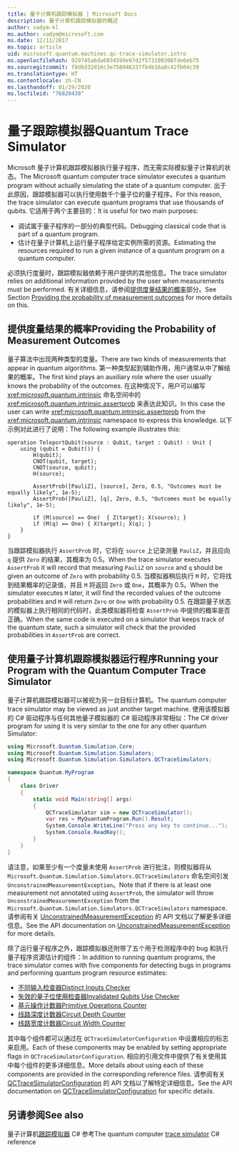 ```yaml
---
title: 量子计算机跟踪模拟器 | Microsoft Docs
description: 量子计算机跟踪模拟器的概述
author: vadym-kl
ms.author: vadym@microsoft.com
ms.date: 12/11/2017
ms.topic: article
uid: microsoft.quantum.machines.qc-trace-simulator.intro
ms.openlocfilehash: 929745a6da6034599e97d2f573190308fde6eb75
ms.sourcegitcommit: f8d6d32d16c3e758046337fb4b16a8c42fb04c39
ms.translationtype: HT
ms.contentlocale: zh-CN
ms.lasthandoff: 01/29/2020
ms.locfileid: "76820430"
---
```

# <a name="quantum-trace-simulator"></a><span data-ttu-id="4085e-103">量子跟踪模拟器</span><span class="sxs-lookup"><span data-stu-id="4085e-103">Quantum Trace Simulator</span></span>

<span data-ttu-id="4085e-104">Microsoft 量子计算机跟踪模拟器执行量子程序，而无需实际模拟量子计算机的状态。</span><span class="sxs-lookup"><span data-stu-id="4085e-104">The Microsoft quantum computer trace simulator executes a quantum program without actually simulating the state of a quantum computer.</span></span>  <span data-ttu-id="4085e-105">出于此原因，跟踪模拟器可以执行使用数千个量子位的量子程序。</span><span class="sxs-lookup"><span data-stu-id="4085e-105">For this reason, the trace simulator can execute quantum programs that use thousands of qubits.</span></span>  <span data-ttu-id="4085e-106">它适用于两个主要目的：</span><span class="sxs-lookup"><span data-stu-id="4085e-106">It is useful for two main purposes:</span></span> 

* <span data-ttu-id="4085e-107">调试属于量子程序的一部分的典型代码。</span><span class="sxs-lookup"><span data-stu-id="4085e-107">Debugging classical code that is part of a quantum program.</span></span> 
* <span data-ttu-id="4085e-108">估计在量子计算机上运行量子程序给定实例所需的资源。</span><span class="sxs-lookup"><span data-stu-id="4085e-108">Estimating the resources required to run a given instance of a quantum program on a quantum computer.</span></span>

<span data-ttu-id="4085e-109">必须执行度量时，跟踪模拟器依赖于用户提供的其他信息。</span><span class="sxs-lookup"><span data-stu-id="4085e-109">The trace simulator relies on additional information provided by the user when measurements must be performed.</span></span> <span data-ttu-id="4085e-110">有关详细信息，请参阅[提供度量结果的概率](#providing-the-probability-of-measurement-outcomes)部分。</span><span class="sxs-lookup"><span data-stu-id="4085e-110">See Section [Providing the probability of measurement outcomes](#providing-the-probability-of-measurement-outcomes) for more details on this.</span></span> 

## <a name="providing-the-probability-of-measurement-outcomes"></a><span data-ttu-id="4085e-111">提供度量结果的概率</span><span class="sxs-lookup"><span data-stu-id="4085e-111">Providing the Probability of Measurement Outcomes</span></span>

<span data-ttu-id="4085e-112">量子算法中出现两种类型的度量。</span><span class="sxs-lookup"><span data-stu-id="4085e-112">There are two kinds of measurements that appear in quantum algorithms.</span></span> <span data-ttu-id="4085e-113">第一种类型起到辅助作用，用户通常从中了解结果的概率。</span><span class="sxs-lookup"><span data-stu-id="4085e-113">The first kind plays an auxiliary role where the user usually knows the probability of the outcomes.</span></span> <span data-ttu-id="4085e-114">在这种情况下，用户可以编写 <xref:microsoft.quantum.intrinsic> 命名空间中的 <xref:microsoft.quantum.intrinsic.assertprob> 来表达此知识。</span><span class="sxs-lookup"><span data-stu-id="4085e-114">In this case the user can write <xref:microsoft.quantum.intrinsic.assertprob> from the <xref:microsoft.quantum.intrinsic> namespace to express this knowledge.</span></span> <span data-ttu-id="4085e-115">以下示例对此进行了说明：</span><span class="sxs-lookup"><span data-stu-id="4085e-115">The following example illustrates this:</span></span>

```qsharp
operation TeleportQubit(source : Qubit, target : Qubit) : Unit {
    using (qubit = Qubit()) {
        H(qubit);
        CNOT(qubit, target);
        CNOT(source, qubit);
        H(source);

        AssertProb([PauliZ], [source], Zero, 0.5, "Outcomes must be equally likely", 1e-5);
        AssertProb([PauliZ], [q], Zero, 0.5, "Outcomes must be equally likely", 1e-5);

        if (M(source) == One)  { Z(target); X(source); }
        if (M(q) == One) { X(target); X(q); }
    }
}
```

<span data-ttu-id="4085e-116">当跟踪模拟器执行 `AssertProb` 时，它将在 `source` 上记录测量 `PauliZ`，并且应向 `q` 提供 `Zero` 的结果，其概率为 0.5。</span><span class="sxs-lookup"><span data-stu-id="4085e-116">When the trace simulator executes `AssertProb` it will record that measuring `PauliZ` on `source` and `q` should be given an outcome of `Zero` with probability 0.5.</span></span> <span data-ttu-id="4085e-117">当模拟器稍后执行 `M` 时，它将找到结果概率的记录值，并且 `M` 将返回 `Zero` 或 `One`，其概率为 0.5。</span><span class="sxs-lookup"><span data-stu-id="4085e-117">When the simulator executes `M` later, it will find the recorded values of the outcome probabilities and `M` will return `Zero` or `One` with probability 0.5.</span></span> <span data-ttu-id="4085e-118">在跟踪量子状态的模拟器上执行相同的代码时，此类模拟器将检查 `AssertProb` 中提供的概率是否正确。</span><span class="sxs-lookup"><span data-stu-id="4085e-118">When the same code is executed on a simulator that keeps track of the quantum state, such a simulator will check that the provided probabilities in `AssertProb` are correct.</span></span>

## <a name="running-your-program-with-the-quantum-computer-trace-simulator"></a><span data-ttu-id="4085e-119">使用量子计算机跟踪模拟器运行程序</span><span class="sxs-lookup"><span data-stu-id="4085e-119">Running your Program with the Quantum Computer Trace Simulator</span></span> 

<span data-ttu-id="4085e-120">量子计算机跟踪模拟器可以被视为另一台目标计算机。</span><span class="sxs-lookup"><span data-stu-id="4085e-120">The quantum computer trace simulator may be viewed as just another target machine.</span></span> <span data-ttu-id="4085e-121">使用该模拟器的 C# 驱动程序与任何其他量子模拟器的 C# 驱动程序非常相似：</span><span class="sxs-lookup"><span data-stu-id="4085e-121">The C# driver program for using it is very similar to the one for any other quantum Simulator:</span></span> 

```csharp
using Microsoft.Quantum.Simulation.Core;
using Microsoft.Quantum.Simulation.Simulators;
using Microsoft.Quantum.Simulation.Simulators.QCTraceSimulators;

namespace Quantum.MyProgram
{
    class Driver
    {
        static void Main(string[] args)
        {
            QCTraceSimulator sim = new QCTraceSimulator();
            var res = MyQuantumProgram.Run().Result;
            System.Console.WriteLine("Press any key to continue...");
            System.Console.ReadKey();
        }
    }
}
```

<span data-ttu-id="4085e-122">请注意，如果至少有一个度量未使用 `AssertProb` 进行批注，则模拟器将从 `Microsoft.Quantum.Simulation.Simulators.QCTraceSimulators` 命名空间引发 `UnconstrainedMeasurementException`。</span><span class="sxs-lookup"><span data-stu-id="4085e-122">Note that if there is at least one measurement not annotated using `AssertProb`, the simulator will throw `UnconstrainedMeasurementException` from the `Microsoft.Quantum.Simulation.Simulators.QCTraceSimulators` namespace.</span></span> <span data-ttu-id="4085e-123">请参阅有关 [UnconstrainedMeasurementException](xref:Microsoft.Quantum.Simulation.Simulators.QCTraceSimulators.UnconstrainedMeasurementException) 的 API 文档以了解更多详细信息。</span><span class="sxs-lookup"><span data-stu-id="4085e-123">See the API documentation on [UnconstrainedMeasurementException](xref:Microsoft.Quantum.Simulation.Simulators.QCTraceSimulators.UnconstrainedMeasurementException) for more details.</span></span>

<span data-ttu-id="4085e-124">除了运行量子程序之外，跟踪模拟器还附带了五个用于检测程序中的 bug 和执行量子程序资源估计的组件：</span><span class="sxs-lookup"><span data-stu-id="4085e-124">In addition to running quantum programs, the trace simulator comes with five components for detecting bugs in programs and performing quantum program resource estimates:</span></span> 

* [<span data-ttu-id="4085e-125">不同输入检查器</span><span class="sxs-lookup"><span data-stu-id="4085e-125">Distinct Inputs Checker</span></span>](xref:microsoft.quantum.machines.qc-trace-simulator.distinct-inputs)
* [<span data-ttu-id="4085e-126">失效的量子位使用检查器</span><span class="sxs-lookup"><span data-stu-id="4085e-126">Invalidated Qubits Use Checker</span></span>](xref:microsoft.quantum.machines.qc-trace-simulator.invalidated-qubits)
* [<span data-ttu-id="4085e-127">基元操作计数器</span><span class="sxs-lookup"><span data-stu-id="4085e-127">Primitive Operations Counter</span></span>](xref:microsoft.quantum.machines.qc-trace-simulator.primitive-counter)
* [<span data-ttu-id="4085e-128">线路深度计数器</span><span class="sxs-lookup"><span data-stu-id="4085e-128">Circuit Depth Counter</span></span>](xref:microsoft.quantum.machines.qc-trace-simulator.depth-counter)
* [<span data-ttu-id="4085e-129">线路宽度计数器</span><span class="sxs-lookup"><span data-stu-id="4085e-129">Circuit Width Counter</span></span>](xref:microsoft.quantum.machines.qc-trace-simulator.width-counter)

<span data-ttu-id="4085e-130">其中每个组件都可以通过在 `QCTraceSimulatorConfiguration` 中设置相应的标志来启用。</span><span class="sxs-lookup"><span data-stu-id="4085e-130">Each of these components may be enabled by setting appropriate flags in `QCTraceSimulatorConfiguration`.</span></span> <span data-ttu-id="4085e-131">相应的引用文件中提供了有关使用其中每个组件的更多详细信息。</span><span class="sxs-lookup"><span data-stu-id="4085e-131">More details about using each of these components are provided in the corresponding reference files.</span></span> <span data-ttu-id="4085e-132">请参阅有关 [QCTraceSimulatorConfiguration](https://docs.microsoft.com/dotnet/api/Microsoft.Quantum.Simulation.Simulators.QCTraceSimulators.QCTraceSimulatorConfiguration) 的 API 文档以了解特定详细信息。</span><span class="sxs-lookup"><span data-stu-id="4085e-132">See the API documentation on [QCTraceSimulatorConfiguration](https://docs.microsoft.com/dotnet/api/Microsoft.Quantum.Simulation.Simulators.QCTraceSimulators.QCTraceSimulatorConfiguration) for specific details.</span></span>

## <a name="see-also"></a><span data-ttu-id="4085e-133">另请参阅</span><span class="sxs-lookup"><span data-stu-id="4085e-133">See also</span></span>
<span data-ttu-id="4085e-134">量子计算机[跟踪模拟器](xref:Microsoft.Quantum.Simulation.Simulators.QCTraceSimulators.QCTraceSimulator) C# 参考</span><span class="sxs-lookup"><span data-stu-id="4085e-134">The quantum computer [trace simulator](xref:Microsoft.Quantum.Simulation.Simulators.QCTraceSimulators.QCTraceSimulator) C# reference</span></span> 

